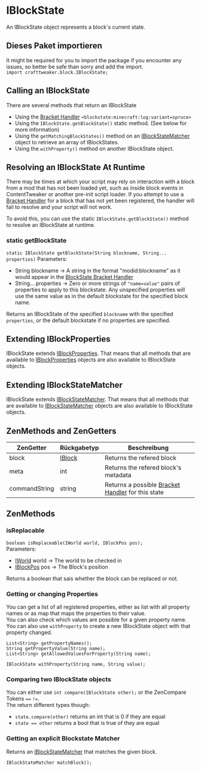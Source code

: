 # IBlockState

An IBlockState object represents a block's current state.

## Dieses Paket importieren

It might be required for you to import the package if you encounter any issues, so better be safe than sorry and add the import.  
`import crafttweaker.block.IBlockState;`

## Calling an IBlockState

There are several methods that return an IBlockState

- Using the [Bracket Handler](/Vanilla/Brackets/Bracket_BlockState/) `<blockstate:minecraft:log:variant=spruce>`
- Using the `IBlockState.getBlockState()` static method. (See below for more information)
- Using the `getMatchingBlockStates()` method on an [IBlockStateMatcher](/Vanilla/Blocks/IBlockStateMatcher/) object to retrieve an array of IBlockStates.
- Using the `withProperty()` method on another IBlockState object.

## Resolving an IBlockState At Runtime

There may be times at which your script may rely on interaction with a block from a mod that has not been loaded yet, such as inside block events in ContentTweaker or another pre-init script loader. If you attempt to use a [Bracket Handler](/Vanilla/Brackets/Bracket_BlockState/) for a block that has not yet been registered, the handler will fail to resolve and your script will not work.

To avoid this, you can use the static `IBlockState.getBlockState()` method to resolve an IBlockState at runtime.

### static getBlockState

`static IBlockState getBlockState(String blockname, String... properties)` Parameters:

- String blockname → A string in the format "modid:blockname" as it would appear in the [BlockState Bracket Handler](/Vanilla/Brackets/Bracket_BlockState/)
- String... properties → Zero or more strings of `"name=value"` pairs of properties to apply to this blockstate. Any unspecified properties will use the same value as in the default blockstate for the specified block name.

Returns an IBlockState of the specified `blockname` with the specified `properties`, or the default blockstate if no properties are specified.

## Extending IBlockProperties

IBlockState extends [IBlockProperties](/Vanilla/Blocks/IBlockProperties/). That means that all methods that are available to [IBlockProperties](/Vanilla/Blocks/IBlockProperties/) objects are also available to IBlockState objects.

## Extending IBlockStateMatcher

IBlockState extends [IBlockStateMatcher](/Vanilla/Blocks/IBlockStateMatcher/). That means that all methods that are available to [IBlockStateMatcher](/Vanilla/Blocks/IBlockStateMatcher/) objects are also available to IBlockState objects.

## ZenMethods and ZenGetters

| ZenGetter     | Rückgabetyp                       | Beschreibung                                                                               |
| ------------- | --------------------------------- | ------------------------------------------------------------------------------------------ |
| block         | [IBlock](/Vanilla/Blocks/IBlock/) | Returns the refered block                                                                  |
| meta          | int                               | Returns the refered block's metadata                                                       |
| commandString | string                            | Returns a possible [Bracket Handler](/Vanilla/Brackets/Bracket_BlockState/) for this state |

## ZenMethods

### isReplacable

`boolean isReplaceable(IWorld world, IBlockPos pos);`  
Parameters:

- [IWorld](/Vanilla/World/IWorld/) world → The world to be checked in
- [IBlockPos](/Vanilla/World/IBlockPos/) pos → The Block's position

Returns a boolean that sais whether the block can be replaced or not.

### Getting or changing Properties

You can get a list of all registered properties, either as list with all property names or as map that maps the properties to their value.  
You can also check which values are possible for a given property name.  
You can also use `withProperty` to create a new IBlockState object with that property changed.

```zenscript
List<String> getPropertyNames();
String getPropertyValue(String name);
List<String> getAllowedValuesForProperty(String name);

IBlockState withProperty(String name, String value);
```

### Comparing two IBlockState objects

You can either use `int compare(IBlockState other);` or the ZenCompare Tokens `==` `!=`.  
The return different types though:

- `state.compare(other)` returns an int that is 0 if they are equal
- `state == other` returns a bool that is true of they are equal

### Getting an explicit Blockstate Matcher

Returns an [IBlockStateMatcher](/Vanilla/Blocks/IBlockStateMatcher/) that matches the given block.

```zenscript
IBlockStateMatcher matchBlock();
```